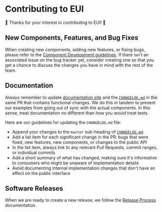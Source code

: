 # Contributing to EUI

🙌 Thanks for your interest in contributing to EUI! 🙌

## New Components, Features, and Bug Fixes

When creating new components, adding new features, or fixing bugs, please refer to the [Component Development guidelines][docs-components]. If there isn't an associated issue on the bug tracker yet, consider creating one so that you get a chance to discuss the changes you have in mind with the rest of the team.

## Documentation

Always remember to update [documentation site][docs] and the [`CHANGELOG.md`](CHANGELOG.md) in the same PR that contains functional changes. We do this in tandem to prevent our examples from going out of sync with the actual components. In this sense, treat documentation no different than how you would treat tests.

Here are our guidelines for updating the `CHANGELOG.md` file:

* Append your changes to the `master` sub-heading of [`CHANGELOG.md`](CHANGELOG.md).
* Add a list item for each significant change in the PR: bugs that were fixed, new features, new components, or changes to the public API
* In the list item, always link to any relevant Pull Requests, commit ranges, or individual commits
* Add a short summary of what has changed, making sure it's informative to consumers who might be unaware of implementation details
* Avoid documenting internal implementation changes that don't have an effect on the public interface

## Software Releases

When we are ready to create a new release, we follow the [Release Process][docs-releases] documentation.

[docs]: https://elastic.github.io/eui/
[docs-components]: wiki/component-development.md
[docs-releases]: wiki/releasing-versions.md
